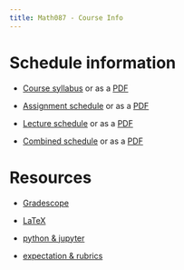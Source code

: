 ```yaml
---
title: Math087 - Course Info
---
```


# Schedule information

- [Course syllabus](/course-pages/Math087--course-syllabus.html) or as a [PDF](/course-pages/Math087--course-syllabus.pdf)

- [Assignment schedule](/course-pages/Math087--Assignments--AY2023-2024spring.html) or as a [PDF](/course-pages/Math087--Assignments--AY2023-2024spring.pdf)

- [Lecture schedule](/course-pages/Math087--Lectures--AY2023-2024spring.html) or as a [PDF](/course-pages/Math087--Lectures--AY2023-2024spring.pdf)

- [Combined schedule](/course-pages/Math087--AY2023-2024spring.html) or as a [PDF](/course-pages/Math087--AY2023-2024spring.pdf)

# Resources

 - [Gradescope](/course-posts/resources--gradescope.html)
 
 - [LaTeX](/course-posts/resources--LaTeX.html)
 
 - [python & jupyter](/course-posts/resources--python-and-jupyter.html)
 
 - [expectation & rubrics](/course-posts/resources--expectations-and-rubrics.html)
